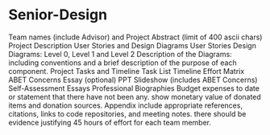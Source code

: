 # Senior-Design

Team names (include Advisor) and Project Abstract (limit of 400 ascii chars)
Project Description
User Stories and Design Diagrams
User Stories
Design Diagrams: Level 0, Level 1 and Level 2 
Description of the Diagrams: including conventions and a brief description of the purpose of each component.
Project Tasks and Timeline
Task List
Timeline
Effort Matrix
ABET Concerns Essay (optional)
PPT Slideshow (includes ABET Concerns)
Self-Assessment Essays
Professional Biographies
Budget
expenses to date or statement that there have not been any.
show monetary value of donated items and donation sources.
Appendix
include appropriate references, citations, links to code repositories, and meeting notes.
there should be evidence justifying 45 hours of effort for each team member.
